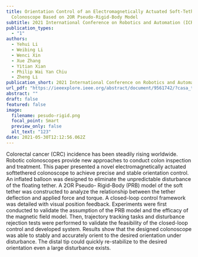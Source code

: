 ```yaml
---
title: Orientation Control of an Electromagnetically Actuated Soft-Tethered
  Colonoscope Based on 2OR Pseudo-Rigid-Body Model
subtitle: 2021 International Conference on Robotics and Automation (ICRA 2021).
publication_types:
  - "1"
authors:
  - Yehui Li
  - Weibing Li
  - Wenci Xin
  - Xue Zhang
  - Yitian Xian
  - Philip Wai Yan Chiu
  - Zheng Li
publication_short: 2021 International Conference on Robotics and Automation (ICRA 2021).
url_pdf: "https://ieeexplore.ieee.org/abstract/document/9561742/?casa_token=ICysSbeP15UAAAAA:S3mPk0MnJ9Xa1pr2os-N4rdfwlYVVBXXN5128EPJ-CyK3skJJjk6kne1fMVS_vsIgpM7zTA0CYc"
abstract: ""
draft: false
featured: false
image:
  filename: pesudo-rigid.png
  focal_point: Smart
  preview_only: false
  alt_text: "123"
date: 2021-05-30T12:12:56.062Z
---
```

Colorectal cancer (CRC) incidence has been
steadily rising worldwide. Robotic colonoscopes provide new
approaches to conduct colon inspection and treatment. This
paper presented a novel electromagnetically actuated softtethered
colonoscope to achieve precise and stable orientation
control. An inflated balloon was designed to eliminate the
unpredictable disturbance of the floating tether. A 2OR Pseudo-
Rigid-Body (PRB) model of the soft tether was constructed
to analyze the relationship between the tether deflection and
applied force and torque. A closed-loop control framework was
detailed with visual position feedback. Experiments were first
conducted to validate the assumption of the PRB model and the
efficacy of the magnetic field model. Then, trajectory tracking
tasks and disturbance rejection tests were performed to validate
the feasibility of the closed-loop control and developed system.
Results show that the designed colonoscope was able to stably
and accurately orient to the desired orientation under disturbance.
The distal tip could quickly re-stabilize to the desired
orientation even a large disturbance exists.
